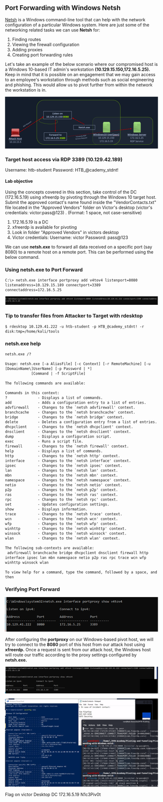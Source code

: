 ## Port Forwarding with Windows Netsh

[Netsh](https://docs.microsoft.com/en-us/windows-server/networking/technologies/netsh/netsh-contexts) is a Windows command-line tool that can help with the network configuration of a particular Windows system. Here are just some of the networking related tasks we can use **Netsh** for:

1. Finding routes
2. Viewing the firewall configuration
3. Adding proxies
4. Creating port forwarding rules


Let's take an example of the below scenario where our compromised host is a Windows 10-based IT admin's workstation **(10.129.15.150,172.16.5.25).** Keep in mind that it is possible on an engagement that we may gain access to an employee's workstation through methods such as social engineering and phishing. This would allow us to pivot further from within the network the workstation is in. 


![Diagram](/Port-Forwarding-with-Windows-Netsh/images/diagram.png) 


### Target host access via RDP 3389 (10.129.42.189)

Username: htb-student
Password: HTB_@cademy_stdnt!


#### Lab objective

Using the concepts covered in this section, take control of the DC (172.16.5.19) using xfreerdp by pivoting through the Windows 10 target host. Submit the approved contact's name found inside the "VendorContacts.txt" file located in the "Approved Vendors" folder on Victor's desktop (victor's credentials: victor:pass@123) . (Format: 1 space, not case-sensitive) 

1. 172.16.5.19 is a DC
2. xfreerdp is available for pivoting
3. Look in folder "Approved Vendors" in victors desktop
4. Victor credentials: Username: victor Password: pass@123


We can use **netsh.exe** to forward all data received on a specific port (say 8080) to a remote host on a remote port. This can be performed using the below command. 

### Using netsh.exe to Port Forward

	C:\> netsh.exe interface portproxy add v4tov4 listenport=8080 listenaddress=10.129.15.189 connectport=3389 connectaddress=172.16.5.25


![Port Forward](/Port-Forwarding-with-Windows-Netsh/images/port-forward.png) 



### Tip to transfer files from Attacker to Target with rdesktop

	$ rdesktop 10.129.41.222 -u htb-student -p HTB_@cademy_stdnt! -r disk:tmp=/home/kali/tools 

### netsh.exe help

	netsh.exe /?

	Usage: netsh.exe [-a AliasFile] [-c Context] [-r RemoteMachine] [-u [DomainName\]UserName] [-p Password | *]
		        [Command | -f ScriptFile]

	The following commands are available:

	Commands in this context:
	?              - Displays a list of commands.
	add            - Adds a configuration entry to a list of entries.
	advfirewall    - Changes to the `netsh advfirewall' context.
	branchcache    - Changes to the `netsh branchcache' context.
	bridge         - Changes to the `netsh bridge' context.
	delete         - Deletes a configuration entry from a list of entries.
	dhcpclient     - Changes to the `netsh dhcpclient' context.
	dnsclient      - Changes to the `netsh dnsclient' context.
	dump           - Displays a configuration script.
	exec           - Runs a script file.
	firewall       - Changes to the `netsh firewall' context.
	help           - Displays a list of commands.
	http           - Changes to the `netsh http' context.
	interface      - Changes to the `netsh interface' context.
	ipsec          - Changes to the `netsh ipsec' context.
	lan            - Changes to the `netsh lan' context.
	mbn            - Changes to the `netsh mbn' context.
	namespace      - Changes to the `netsh namespace' context.
	netio          - Changes to the `netsh netio' context.
	p2p            - Changes to the `netsh p2p' context.
	ras            - Changes to the `netsh ras' context.
	rpc            - Changes to the `netsh rpc' context.
	set            - Updates configuration settings.
	show           - Displays information.
	trace          - Changes to the `netsh trace' context.
	wcn            - Changes to the `netsh wcn' context.
	wfp            - Changes to the `netsh wfp' context.
	winhttp        - Changes to the `netsh winhttp' context.
	winsock        - Changes to the `netsh winsock' context.
	wlan           - Changes to the `netsh wlan' context.

	The following sub-contexts are available:
	 advfirewall branchcache bridge dhcpclient dnsclient firewall http interface ipsec lan mbn namespace netio p2p ras rpc trace wcn wfp winhttp winsock wlan

	To view help for a command, type the command, followed by a space, and then


### Verifying Port Forward


![Verify](/Port-Forwarding-with-Windows-Netsh/images/verify.png) 


After configuring the **portproxy** on our Windows-based pivot host, we will try to connect to the **8080** port of this host from our attack host using **xfreerdp.** Once a request is sent from our attack host, the Windows host will route our traffic according to the proxy settings configured by **netsh.exe.**

![Config](/Port-Forwarding-with-Windows-Netsh/images/config.png) 


![DC](/Port-Forwarding-with-Windows-Netsh/images/dc.png) 


Flag on victor Desktop DC 172.16.5.19
N1c3Piv0t

